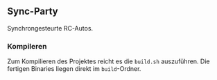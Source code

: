 ## Sync-Party

Synchrongesteurte RC-Autos.

### Kompileren

Zum Kompilieren des Projektes reicht es die `build.sh` auszuführen. Die fertigen Binaries liegen direkt im `build`-Ordner.
